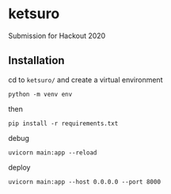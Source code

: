 # ketsuro
Submission for Hackout 2020

## Installation 
cd to `ketsuro/` and create a virtual environment
```
python -m venv env
```
then
```
pip install -r requirements.txt
```

debug
```
uvicorn main:app --reload
```

deploy
```
uvicorn main:app --host 0.0.0.0 --port 8000
```
